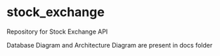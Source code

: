 # stock_exchange
Repository for Stock Exchange API

Database Diagram and Architecture Diagram are present in docs folder
